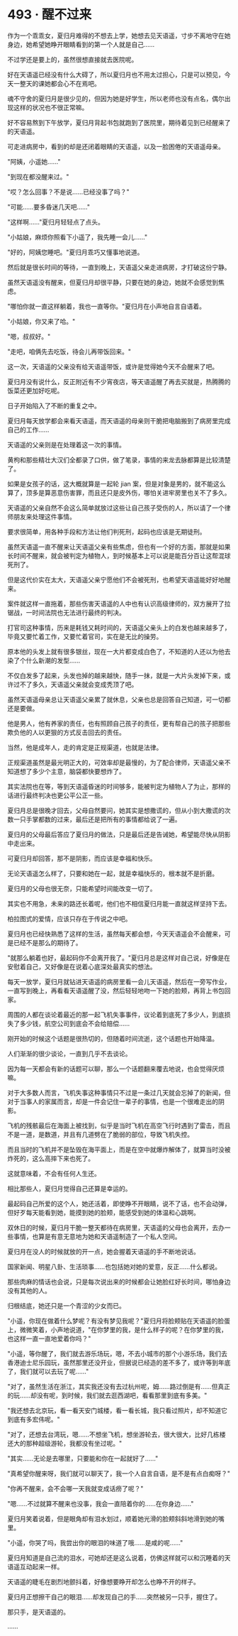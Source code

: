 <link rel="stylesheet" href="../styles/text.css" />
<h1>493 · 醒不过来</h1>

作为一个乖乖女，夏归月难得的不想去上学，她想去见天语遥，寸步不离地守在她身边，她希望她睁开眼睛看到的第一个人就是自己……

不过学还是要上的，虽然很想直接就去医院呢。

好在天语遥已经没有什么大碍了，所以夏归月也不用太过担心，只是可以预见，今天一整天的课她都会心不在焉吧。

魂不守舍的夏归月是很少见的，但因为她是好学生，所以老师也没有点名，偶尔出现这样的状况也不很正常嘛。

好不容易熬到下午放学，夏归月背起书包就跑到了医院里，期待着见到已经醒来了的天语遥。

可走进病房中，看到的却是还闭着眼睛的天语遥，以及一脸困倦的天语遥母亲。

"阿姨，小遥她……"

"到现在都没醒来过。"

"哎？怎么回事？不是说……已经没事了吗？"

"可能……要多昏迷几天吧……"

"这样啊……"夏归月轻轻点了点头。

"小姑娘，麻烦你照看下小遥了，我先睡一会儿……"

"好的，阿姨您睡吧。"夏归月乖巧又懂事地说道。

然后就是很长时间的等待，一直到晚上，天语遥父亲走进病房，才打破这份宁静。

虽然天语遥没有醒来，但夏归月却很平静，只要在她的身边，她就不会感觉到焦虑。

"哪怕你就一直这样躺着，我也一直等你。"夏归月在小声地自言自语着。

"小姑娘，你又来了哈。"

"嗯，叔叔好。"

"走吧，咱俩先去吃饭，待会儿再带饭回来。"

这一次，天语遥的父亲没有给天语遥带饭，或许是觉得她今天不会醒来了吧。

夏归月没有说什么，反正附近有不少宵夜店，等天语遥醒了再去买就是，热腾腾的饭菜还更加好吃呢。

日子开始陷入了不断的重复之中。

夏归月每天放学都会来看天语遥，而天语遥的母亲则干脆把电脑搬到了病房里完成自己的工作……

天语遥的父亲则是在处理着这一次的事情。

黄枸和那些精壮大汉们全都录了口供，做了笔录，事情的来龙去脉都算是比较清楚了。

如果是女孩子的话，这大概就算是一起轮 jian 案，但是对象是男的，就不能这么算了，顶多是算恶意伤害罪，而且还只是皮外伤，哪怕关进牢房里也关不了多久。

天语遥的父亲自然不会这么简单就放过这些让自己孩子受伤的人，所以请了一个律师朋友来处理这件事情。

要求很简单，用各种手段和方法让他们判死刑，起码也应该是无期徒刑。

虽然天语遥一直不醒来让天语遥父亲有些焦虑，但也有一个好的方面，那就是如果长时间不醒来，就会被判定为植物人，到时候基本上可以说是能百分百让这帮混球死刑了。

但是这代价实在太大，天语遥父亲宁愿他们不会被死刑，也希望天语遥能好好地醒来。

案件就这样一直拖着，那些伤害天语遥的人中也有认识高级律师的，双方展开了拉锯战，一时间法院也无法进行最终的判决。

打官司这种事情，历来是耗钱又耗时间的，天语遥父亲头上的白发也越来越多了，毕竟又要忙着工作，又要忙着官司，实在是无比的操劳。

原本他的头发上就有很多银丝，现在一大片都变成白色了，不知道的人还以为他去染了个什么新潮的发型……

不仅白发多了起来，头发也掉的越来越快，随手一抹，就是一大片头发掉下来，或许过不了多久，天语遥父亲就会变成秃顶了吧。

虽然天语遥母亲总让天语遥父亲累了就休息，父亲也总是回答自己知道，可一切都还是要做。

他是男人，他有养家的责任，也有照顾自己孩子的责任，更有帮自己的孩子把那些欺负他的人以更狠的方式反击回去的责任。

当然，他是成年人，走的肯定是正规渠道，也就是法律。

正规渠道虽然是最光明正大的，可效率却是最慢的，为了配合律师，天语遥父亲不知道想了多少个主意，脑袋都快要想炸了。

其实法院也在等，等到天语遥昏迷的时间够多，能被判定为植物人了为止，那样的话进行最终判决也更公平公正一些。

夏归月总是很晚才回去，父母自然要问，她其实是想撒谎的，但从小到大撒谎的次数一只手掌都数的过来，最后还是把所有的事情都给说了一遍。

夏归月的父母最后答应了夏归月的做法，只是最后还是告诫她，希望能尽快从阴影中走出来。

可夏归月却回答，那不是阴影，而应该是幸福和快乐。

无论天语遥怎么样了，只要和她在一起，就是幸福快乐的，根本就不是折磨。

夏归月的父母也很无奈，只能希望时间能改变一切了。

其实也不用急，未来的路还长着呢，他们也不相信夏归月能一直就这样坚持下去。

柏拉图式的爱情，应该只存在于传说之中吧。

夏归月也已经快熟悉了这样的生活，虽然每天都会想，今天天语遥会不会醒来，可是已经不是那么的期待了。

"就那么躺着也好，最起码你不会离开我了。"夏归月总是这样对自己说，好像是在安慰着自己，又好像是在说着心底深处最真实的想法。

每天一放学，夏归月就钻进天语遥的病房里看一会儿天语遥，然后在一旁写作业，一直写到晚上，再看看天语遥醒了没，然后轻轻地吻一下她的脸颊，再背上书包回家。

周围的人都在谈论着最近的那一起飞机失事事件，议论着到底死了多少人，到底损失了多少钱，航空公司到底会不会给赔偿……

刚开始的时候这个话题是很热切的，但随着时间流逝，这个话题也开始降温。

人们渐渐的很少谈论，一直到几乎不去谈论。

因为每一天都会有新的话题可以聊，那么一个话题翻来覆去地说，也会觉得厌烦嘛。

对于大多数人而言，飞机失事这种事情只不过是一条过几天就会忘掉了的新闻，但对于当事人的家属而言，却是一件会记住一辈子的事情，也是一个很难走出的阴影。

飞机的残骸最后在海面上被找到，似乎是当时飞机在高空飞行时遇到了雷击，而且不是一道，是数道，并且有几道劈在了脆弱的部位，导致飞机失控。

而且当时的飞机并不是坠毁在海平面上，而是在空中就爆炸解体了，就算当时没被炸死的，这么高摔下来也死了。

这就意味着，不会有任何人生还。

相比那些人，夏归月觉得自己还算是幸运的。

最起码自己所爱的这个人，她还活着，即使睁不开眼睛，说不了话，也不会动弹，但好歹每天能看到她，能摸到她的脸颊，能感受到她的体温和心跳啊。

双休日的时候，夏归月干脆一整天都待在病房里，天语遥的父母也会离开，去办一些事情，也算是有意无意地为她和天语遥制造了一个私人空间。

夏归月在没人的时候就放的开一点，她会握着天语遥的手不断地说话。

国家新闻、明星八卦、生活琐事……也包括她对她的爱意，反正……什么都说。

那些肉麻的情话也会说，只是每次说出来的时候都会让她脸红好长时间，哪怕身边没有其他的人。

归根结底，她还只是一个青涩的少女而已。

"小遥，你现在做着什么梦呢？有没有梦见我呢？"夏归月将脸颊贴在天语遥的脸蛋上，微微笑着，小声地说道，"在你梦里的我，是什么样子的呢？在你梦里的我，也这样一直一直地爱着你吗？"

"小遥，等你醒了，我们就去游乐场玩，嗯，不去小城市的那个小游乐场，我们去香港迪士尼乐园玩，虽然那里还没开业，但据说已经造的差不多了，或许等到年底了，我们就可以去玩了呢……"

"对了，虽然生活在浙江，其实我还没有去过杭州呢，姆……路过倒是有……但真正的玩……却没有呢，到时候，我们就去逛西湖吧，看看那里到底有多美。"

"我还想去北京玩，看一看天安门城楼，看一看长城，我只看过照片，却不知道它到底有多宏伟呢。"

"对了，还想去台湾玩，嗯……不想坐飞机，想坐游轮去，很大很大，比好几栋楼还大的那种超级游轮，我都没有坐过呢。"

"其实……无论是去哪里，只要能和你在一起就好了……"

"真希望你醒来呀，我们就可以聊天了，我一个人自言自语，是不是有点白痴呀？"

"你再不醒来，会不会哪一天我就变成话痨了呢？"

"嗯……不过就算不醒来也没事，我会一直陪着你的……在你身边……"

夏归月笑着说着，但是眼角却有泪水划过，顺着她光滑的脸颊斜斜地滑到她的嘴里。

"小遥，你哭了吗，我尝出你的眼泪的味道了哦……是咸的呢……"

夏归月知道是自己流的泪水，可她却还是这么说着，仿佛这样就可以和沉睡着的天语遥互动起来一样。

天语遥的睫毛在剧烈地颤抖着，好像想要睁开却怎么也睁不开的样子。

夏归月正想擦干自己的眼泪……却发现自己的手……突然被另一只手，握住了。

那只手，是天语遥的。

……
